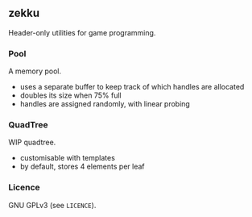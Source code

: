 ## zekku

Header-only utilities for game programming.

### Pool

A memory pool.

* uses a separate buffer to keep track of which handles are allocated
* doubles its size when 75% full
* handles are assigned randomly, with linear probing

### QuadTree

WIP quadtree.

* customisable with templates
* by default, stores 4 elements per leaf

### Licence

GNU GPLv3 (see `LICENCE`).